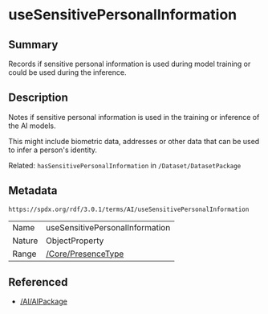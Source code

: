 <!-- Automatically generated by spec-parser v2.5.0 on 2024-08-10T18:46:28.607668+00:00 -->
<!-- SPDX-License-Identifier: Community-Spec-1.0 -->

# useSensitivePersonalInformation

## Summary

Records if sensitive personal information is used during model training or
could be used during the inference.


## Description

Notes if sensitive personal information is used in the training or inference of
the AI models.

This might include biometric data, addresses or other data that can be used to
infer a person's identity.

Related: `hasSensitivePersonalInformation` in `/Dataset/DatasetPackage`


## Metadata

`https://spdx.org/rdf/3.0.1/terms/AI/useSensitivePersonalInformation`


| | |
|---|---|
| Name | useSensitivePersonalInformation |
| Nature | ObjectProperty |
| Range | [/Core/PresenceType](../../Core/Vocabularies/PresenceType.md) |




## Referenced

- [/AI/AIPackage](../../AI/Classes/AIPackage.md)

